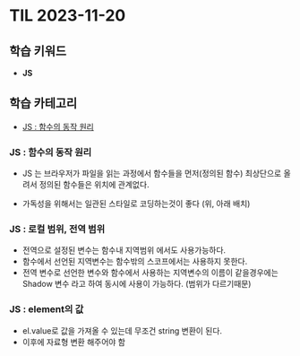 # TIL 2023-11-20

## 학습 키워드

- **JS**

## 학습 카테고리

- [JS : 함수의 동작 원리 ](#js--함수의-동작-원리)

### JS : 함수의 동작 원리

- JS 는 브라우저가 파일을 읽는 과정에서 함수들을 먼저(정의된 함수) 최상단으로 올려서 정의된 함수들은 위치에 관계없다.

- 가독성을 위해서는 일관된 스타일로 코딩하는것이 좋다 (위, 아래 배치)

### JS : 로컬 범위, 전역 범위

- 전역으로 설정된 변수는 함수내 지역범위 에서도 사용가능하다.
- 함수에서 선언된 지역변수는 함수밖의 스코프에서는 사용하지 못한다.
- 전역 변수로 선언한 변수와 함수에서 사용하는 지역변수의 이름이 같을경우에는 Shadow 변수 라고 하여 동시에 사용이 가능하다. (범위가 다르기때문)

### JS : element의 값

- el.value로 값을 가져올 수 있는데 무조건 string 변환이 된다.
- 이후에 자료형 변환 해주어야 함
